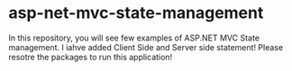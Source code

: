 # asp-net-mvc-state-management
In this repository, you will see few examples of ASP.NET MVC State management. I iahve added Client Side and Server side statement!
Please resotre the packages to run this application!
